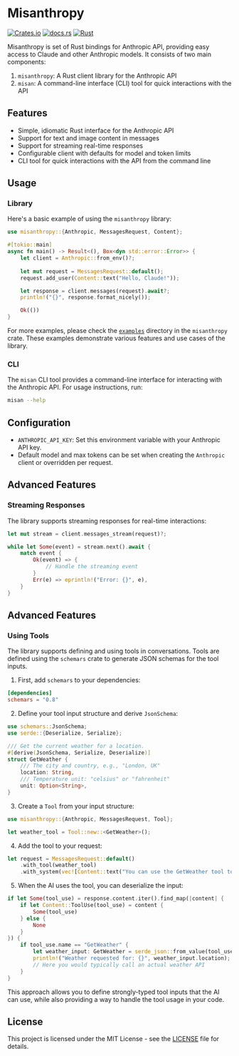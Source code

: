 # Misanthropy

[![Crates.io](https://img.shields.io/crates/v/misanthropy)](https://crates.io/crates/misanthropy)
[![docs.rs](https://img.shields.io/docsrs/misanthropy)](https://docs.rs/misanthropy)
[![Rust](https://img.shields.io/badge/rust-1.75%2B-blue.svg?logo=rust)](https://www.rust-lang.org)

Misanthropy is set of Rust bindings for Anthropic API, providing easy access to
Claude and other Anthropic models. It consists of two main components:

1. `misanthropy`: A Rust client library for the Anthropic API
2. `misan`: A command-line interface (CLI) tool for quick interactions with the API


## Features

- Simple, idiomatic Rust interface for the Anthropic API
- Support for text and image content in messages
- Support for streaming real-time responses
- Configurable client with defaults for model and token limits
- CLI tool for quick interactions with the API from the command line


## Usage

### Library

Here's a basic example of using the `misanthropy` library:

```rust
use misanthropy::{Anthropic, MessagesRequest, Content};

#[tokio::main]
async fn main() -> Result<(), Box<dyn std::error::Error>> {
    let client = Anthropic::from_env()?;
    
    let mut request = MessagesRequest::default();
    request.add_user(Content::text("Hello, Claude!"));

    let response = client.messages(request).await?;
    println!("{}", response.format_nicely());

    Ok(())
}
```

For more examples, please check the [`examples`](./crates/misanthropy/examples)
directory in the `misanthropy` crate. These examples demonstrate various
features and use cases of the library. 


### CLI

The `misan` CLI tool provides a command-line interface for interacting with the
Anthropic API. For usage instructions, run:

```bash
misan --help
```

## Configuration

- `ANTHROPIC_API_KEY`: Set this environment variable with your Anthropic API key.
- Default model and max tokens can be set when creating the `Anthropic` client or overridden per request.

## Advanced Features

### Streaming Responses

The library supports streaming responses for real-time interactions:

```rust
let mut stream = client.messages_stream(request)?;

while let Some(event) = stream.next().await {
    match event {
        Ok(event) => {
            // Handle the streaming event
        }
        Err(e) => eprintln!("Error: {}", e),
    }
}
```

## Advanced Features

### Using Tools

The library supports defining and using tools in conversations. Tools are
defined using the `schemars` crate to generate JSON schemas for the tool
inputs.

1. First, add `schemars` to your dependencies:

```toml
[dependencies]
schemars = "0.8"
```

2. Define your tool input structure and derive `JsonSchema`:

```rust
use schemars::JsonSchema;
use serde::{Deserialize, Serialize};

/// Get the current weather for a location.
#[derive(JsonSchema, Serialize, Deserialize)]
struct GetWeather {
    /// The city and country, e.g., "London, UK"
    location: String,
    /// Temperature unit: "celsius" or "fahrenheit"
    unit: Option<String>,
}
```

3. Create a `Tool` from your input structure:

```rust
use misanthropy::{Anthropic, MessagesRequest, Tool};

let weather_tool = Tool::new::<GetWeather>();
```

4. Add the tool to your request:

```rust
let request = MessagesRequest::default()
    .with_tool(weather_tool)
    .with_system(vec![Content::text("You can use the GetWeather tool to check the weather.")]);
```

5. When the AI uses the tool, you can deserialize the input:

```rust
if let Some(tool_use) = response.content.iter().find_map(|content| {
    if let Content::ToolUse(tool_use) = content {
        Some(tool_use)
    } else {
        None
    }
}) {
    if tool_use.name == "GetWeather" {
        let weather_input: GetWeather = serde_json::from_value(tool_use.input.clone())?;
        println!("Weather requested for: {}", weather_input.location);
        // Here you would typically call an actual weather API
    }
}
```

This approach allows you to define strongly-typed tool inputs that the AI can
use, while also providing a way to handle the tool usage in your code.




## License

This project is licensed under the MIT License - see the [LICENSE](LICENSE) file for details.




